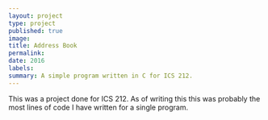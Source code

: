 ```yaml
---
layout: project
type: project
published: true
image: 
title: Address Book
permalink:
date: 2016
labels: 
summary: A simple program written in C for ICS 212.
---
```


  
This was a project done for ICS 212. As of writing this this was probably the most lines of code I have written for a single program. 


